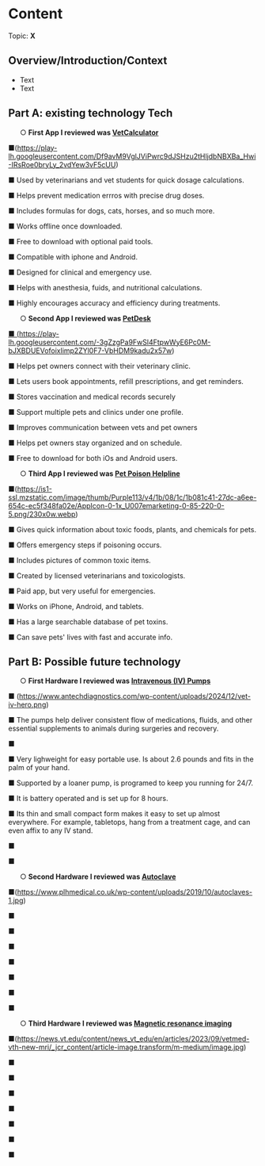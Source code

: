 # Content
Topic: **X**

## Overview/Introduction/Context
* Text
* Text

## Part A: existing technology Tech
<ul>
 &#9675; <b>First App I reviewed was <a href="https://vetcalculators.com/"> VetCalculator </a>
</b>
</ul>

&#9632;(https://play-lh.googleusercontent.com/Df9avM9VglJViPwrc9dJSHzu2tHljdbNBXBa_Hwi-IRsRoe0bryLy_2vdYew3vF5cUU)

&#9632; Used by veterinarians and vet students for quick dosage calculations.

&#9632; Helps prevent medication errros with precise drug doses.

&#9632; Includes formulas for dogs, cats, horses, and so much more.

&#9632; Works offline once downloaded.

&#9632; Free to download with optional paid tools.

&#9632; Compatible with iphone and Android.

&#9632; Designed for clinical and emergency use.

&#9632; Helps with anesthesia, fuids, and nutritional calculations.

&#9632; Highly encourages accuracy and efficiency during treatments.

<ul>
&#9675; <b>Second App I reviewed was <a href= "https://petdesk.com/"> PetDesk</b>
</ul>  

&#9632; (https://play-lh.googleusercontent.com/-3gZzgPa9FwSl4FtpwWyE6Pc0M-bJXBDUEVofoixlimp2ZYl0F7-VbHDM9kadu2x57w)

&#9632; Helps pet owners connect with their veterinary clinic.

&#9632; Lets users book appointments, refill prescriptions, and get reminders.

&#9632; Stores vaccination and medical records securely

&#9632; Support multiple pets and clinics under one profile.

&#9632; Improves communication between vets and pet owners

&#9632; Helps pet owners stay organized and on schedule. 

&#9632; Free to download for both iOs and Android users. 

<ul>
&#9675; <b>Third App I reviewed was <a href="https://www.petpoisonhelpline.com/"> Pet Poison Helpline </a>
</b>
</ul>  

&#9632;(https://is1-ssl.mzstatic.com/image/thumb/Purple113/v4/1b/08/1c/1b081c41-27dc-a6ee-654c-ec5f348fa02e/AppIcon-0-1x_U007emarketing-0-85-220-0-5.png/230x0w.webp)

&#9632; Gives quick information about toxic foods, plants, and chemicals for pets.

&#9632; Offers emergency steps if poisoning occurs.

&#9632; Includes pictures of common toxic items.

&#9632; Created by licensed veterinarians and toxicologists.

&#9632; Paid app, but very useful for emergencies.

&#9632; Works on iPhone, Android, and tablets.

&#9632; Has a large searchable database of pet toxins.

&#9632; Can save pets' lives with fast and accurate info. 


## Part B: Possible future technology
<ul>
  &#9675; <b>First Hardware I reviewed was <a href="https://www.antechdiagnostics.com/antech-product/iv-pump/"> Intravenous (IV) Pumps</a> </b>
</ul>

&#9632; (https://www.antechdiagnostics.com/wp-content/uploads/2024/12/vet-iv-hero.png)
   
&#9632; The pumps help deliver consistent flow of medications, fluids, and other essential supplements to animals during surgeries and recovery. 

&#9632; 

&#9632; Very lighweight for easy portable use. Is about 2.6 pounds and fits in the palm of your hand.  

&#9632; Supported by a loaner pump, is programed to keep you running for 24/7. 

&#9632; It is battery operated and is set up for 8 hours. 

&#9632; Its thin and small compact form makes it easy to set up almost everywhere. For example, tabletops, hang from a treatment cage, and can even affix to any IV stand. 

&#9632; 

&#9632; 

<ul>
  &#9675; <b>Second Hardware I reviewed was <a href="https://www.priorclave.com/en-us/autoclave-customers/autoclaves-veterinary-use/">Autoclave</a> </b>
</ul>

&#9632;(https://www.plhmedical.co.uk/wp-content/uploads/2019/10/autoclaves-1.jpg)

&#9632; 

&#9632; 

&#9632; 

&#9632; 

&#9632; 

&#9632; 

&#9632; 


 <ul>
  &#9675; <b>Third Hardware I reviewed was <a href="https://www.merckvetmanual.com/clinical-pathology-and-procedures/diagnostic-imaging/magnetic-resonance-imaging-in-animals"> Magnetic resonance imaging</a> </b>
</ul>

&#9632;(https://news.vt.edu/content/news_vt_edu/en/articles/2023/09/vetmed-vth-new-mri/_jcr_content/article-image.transform/m-medium/image.jpg)

&#9632; 

&#9632; 

&#9632; 

&#9632; 

&#9632;

&#9632;

&#9632; 

